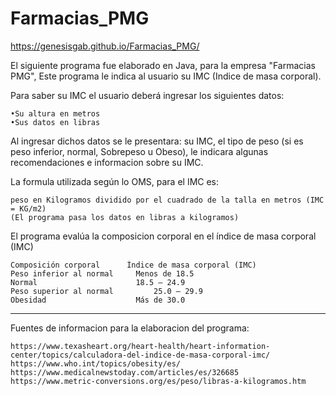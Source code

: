 # Farmacias_PMG
https://genesisgab.github.io/Farmacias_PMG/

El siguiente programa fue elaborado en Java, para la empresa "Farmacias PMG",  Este programa le indica al usuario su IMC (Indice de masa corporal). 

Para saber su IMC el usuario deberá ingresar los siguientes datos: 

	•Su altura en metros
	•Sus datos en libras

Al ingresar dichos datos se le presentara: su IMC, el tipo de peso (si es peso inferior, normal, Sobrepeso u Obeso), le indicara algunas recomendaciones e informacion sobre su IMC.  

La formula utilizada según lo OMS, para el IMC es: 

	peso en Kilogramos dividido por el cuadrado de la talla en metros (IMC = KG/m2)
	(El programa pasa los datos en libras a kilogramos)

El programa evalúa la composicion corporal en el índice de masa corporal (IMC)

	Composición corporal	  Índice de masa corporal (IMC)
	Peso inferior al normal   	Menos de 18.5
	Normal                    	18.5 – 24.9
	Peso superior al normal	        25.0 – 29.9
	Obesidad	                Más de 30.0
********************************************************************************************************************************
Fuentes de informacion para la elaboracion del programa: 

	https://www.texasheart.org/heart-health/heart-information-center/topics/calculadora-del-indice-de-masa-corporal-imc/
	https://www.who.int/topics/obesity/es/
	https://www.medicalnewstoday.com/articles/es/326685
	https://www.metric-conversions.org/es/peso/libras-a-kilogramos.htm

